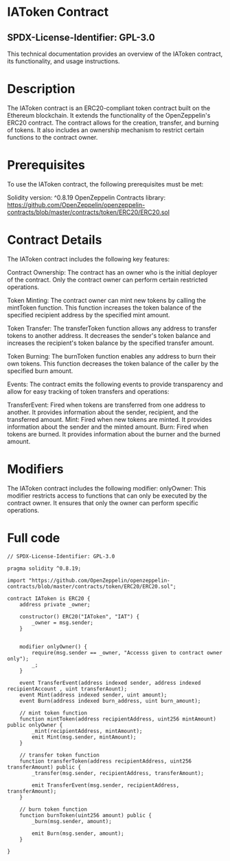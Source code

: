 # IAToken Contract
## SPDX-License-Identifier: GPL-3.0
This technical documentation provides an overview of the IAToken contract, its functionality, and usage instructions.

# Description
The IAToken contract is an ERC20-compliant token contract built on the Ethereum blockchain. It extends the functionality of the OpenZeppelin's ERC20 contract. The contract allows for the creation, transfer, and burning of tokens. It also includes an ownership mechanism to restrict certain functions to the contract owner.

# Prerequisites
To use the IAToken contract, the following prerequisites must be met:

Solidity version: ^0.8.19
OpenZeppelin Contracts library: https://github.com/OpenZeppelin/openzeppelin-contracts/blob/master/contracts/token/ERC20/ERC20.sol

# Contract Details
The IAToken contract includes the following key features:

Contract Ownership: The contract has an owner who is the initial deployer of the contract. Only the contract owner can perform certain restricted operations.

Token Minting: The contract owner can mint new tokens by calling the mintToken function. This function increases the token balance of the specified recipient address by the specified mint amount.

Token Transfer: The transferToken function allows any address to transfer tokens to another address. It decreases the sender's token balance and increases the recipient's token balance by the specified transfer amount.

Token Burning: The burnToken function enables any address to burn their own tokens. This function decreases the token balance of the caller by the specified burn amount.

Events: The contract emits the following events to provide transparency and allow for easy tracking of token transfers and operations:

TransferEvent: Fired when tokens are transferred from one address to another. It provides information about the sender, recipient, and the transferred amount.
Mint: Fired when new tokens are minted. It provides information about the sender and the minted amount.
Burn: Fired when tokens are burned. It provides information about the burner and the burned amount.

# Modifiers
The IAToken contract includes the following modifier:
onlyOwner: This modifier restricts access to functions that can only be executed by the contract owner. It ensures that only the owner can perform specific operations.




# Full code
```solidity
// SPDX-License-Identifier: GPL-3.0

pragma solidity ^0.8.19;

import "https://github.com/OpenZeppelin/openzeppelin-contracts/blob/master/contracts/token/ERC20/ERC20.sol";

contract IAToken is ERC20 {
    address private _owner;

    constructor() ERC20("IAToken", "IAT") {
        _owner = msg.sender;
    }


    modifier onlyOwner() {
        require(msg.sender == _owner, "Accesss given to contract owner only");
        _;
    }

    event TransferEvent(address indexed sender, address indexed recipientAccount , uint transferAount);
    event Mint(address indexed sender, uint amount);
    event Burn(address indexed burn_address, uint burn_amount);

    // mint token function
    function mintToken(address recipientAddress, uint256 mintAmount) public onlyOwner {
        _mint(recipientAddress, mintAmount);
        emit Mint(msg.sender, mintAmount);
    }

    // transfer token function
    function transferToken(address recipientAddress, uint256 transferAmount) public {
        _transfer(msg.sender, recipientAddress, transferAmount);
        
        emit TransferEvent(msg.sender, recipientAddress, transferAmount);
    }

    // burn token function
    function burnToken(uint256 amount) public {
        _burn(msg.sender, amount);

        emit Burn(msg.sender, amount);
    }

}
```